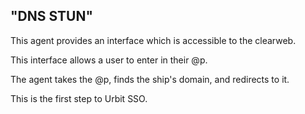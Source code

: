 ## "DNS STUN"

This agent provides an interface which is accessible to the clearweb.

This interface allows a user to enter in their @p.

The agent takes the @p, finds the ship's domain, and redirects to it.

This is the first step to Urbit SSO.
